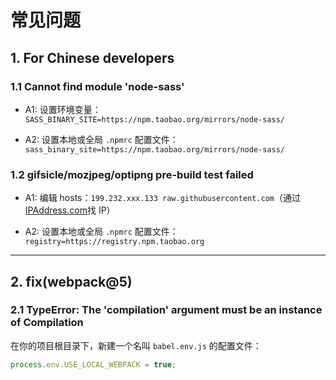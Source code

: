 # 常见问题

## 1. For Chinese developers

### 1.1 Cannot find module 'node-sass'

- A1: 设置环境变量：`SASS_BINARY_SITE=https://npm.taobao.org/mirrors/node-sass/`

- A2: 设置本地或全局 `.npmrc` 配置文件：`sass_binary_site=https://npm.taobao.org/mirrors/node-sass/`

### 1.2 gifsicle/mozjpeg/optipng pre-build test failed

- A1: 编辑 hosts：`199.232.xxx.133 raw.githubusercontent.com`（通过[IPAddress.com](https://www.ipaddress.com/)找 IP）

- A2: 设置本地或全局 `.npmrc` 配置文件：`registry=https://registry.npm.taobao.org`

---

## 2. fix(webpack@5)

### 2.1 TypeError: The 'compilation' argument must be an instance of Compilation

在你的项目根目录下，新建一个名叫 `babel.env.js` 的配置文件：

```js
process.env.USE_LOCAL_WEBPACK = true;
```
